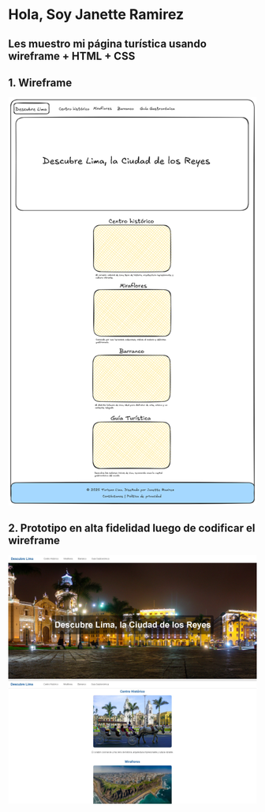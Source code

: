 # Hola, Soy Janette Ramirez
## Les muestro mi página turística usando wireframe + HTML + CSS 
## 1. Wireframe
![guia](guia.png)

## 2. Prototipo en alta fidelidad luego de codificar el wireframe
![guia turistica](guiaturistica.jpg)
![guia turistica 2](guiaturistica2.jpg)
